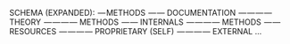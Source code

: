 SCHEMA (EXPANDED):
 — METHODS
 — — DOCUMENTATION
 — — — — THEORY
 — — — — METHODS
 — — INTERNALS
 — — — — METHODS
 — — RESOURCES
 — — — — PROPRIETARY (SELF)
 — — — — EXTERNAL
...
